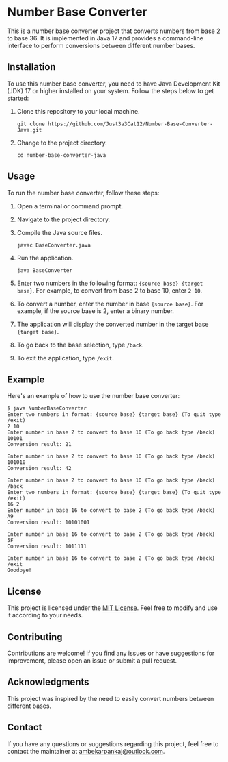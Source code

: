 # Number Base Converter

This is a number base converter project that converts numbers from base 2 to base 36. It is implemented in Java 17 and provides a command-line interface to perform conversions between different number bases.

## Installation

To use this number base converter, you need to have Java Development Kit (JDK) 17 or higher installed on your system. Follow the steps below to get started:

1. Clone this repository to your local machine.
   ```
   git clone https://github.com/Just3a3Cat12/Number-Base-Converter-Java.git
   ```

2. Change to the project directory.
   ```
   cd number-base-converter-java
   ```

## Usage

To run the number base converter, follow these steps:

1. Open a terminal or command prompt.

2. Navigate to the project directory.

3. Compile the Java source files.
   ```
   javac BaseConverter.java
   ```

4. Run the application.
   ```
   java BaseConverter
   ```

5. Enter two numbers in the following format: `{source base} {target base}`. For example, to convert from base 2 to base 10, enter `2 10`.

6. To convert a number, enter the number in base `{source base}`. For example, if the source base is 2, enter a binary number.

7. The application will display the converted number in the target base `{target base}`.

8. To go back to the base selection, type `/back`.

9. To exit the application, type `/exit`.

## Example

Here's an example of how to use the number base converter:

```
$ java NumberBaseConverter
Enter two numbers in format: {source base} {target base} (To quit type /exit)
2 10
Enter number in base 2 to convert to base 10 (To go back type /back)
10101
Conversion result: 21

Enter number in base 2 to convert to base 10 (To go back type /back)
101010
Conversion result: 42

Enter number in base 2 to convert to base 10 (To go back type /back)
/back
Enter two numbers in format: {source base} {target base} (To quit type /exit)
16 2
Enter number in base 16 to convert to base 2 (To go back type /back)
A9
Conversion result: 10101001

Enter number in base 16 to convert to base 2 (To go back type /back)
5F
Conversion result: 1011111

Enter number in base 16 to convert to base 2 (To go back type /back)
/exit
Goodbye!
```

## License

This project is licensed under the [MIT License](LICENSE). Feel free to modify and use it according to your needs.

## Contributing

Contributions are welcome! If you find any issues or have suggestions for improvement, please open an issue or submit a pull request.

## Acknowledgments
This project was inspired by the need to easily convert numbers between different bases. 

## Contact

If you have any questions or suggestions regarding this project, feel free to contact the maintainer at [ambekarpankaj@outlook.com](ambekarpankaj@outlook.com).
